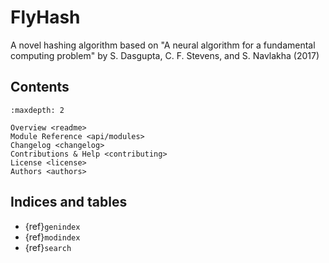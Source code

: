# FlyHash

A novel hashing algorithm based on "A neural algorithm for a fundamental computing problem" by S. Dasgupta, C. F. Stevens, and S. Navlakha (2017)

## Contents

```{toctree}
:maxdepth: 2

Overview <readme>
Module Reference <api/modules>
Changelog <changelog>
Contributions & Help <contributing>
License <license>
Authors <authors>
```

## Indices and tables

- {ref}`genindex`
- {ref}`modindex`
- {ref}`search`
